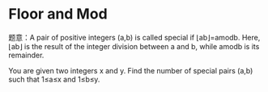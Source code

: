 # Floor and Mod

题意：A pair of positive integers (a,b) is called special if ⌊ab⌋=amodb. Here, ⌊ab⌋ is the result of the integer division between a and b, while amodb is its remainder.

You are given two integers x and y. Find the number of special pairs (a,b) such that 1≤a≤x and 1≤b≤y.

